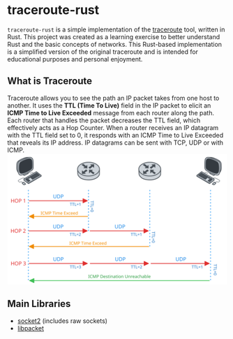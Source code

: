 # traceroute-rust

`traceroute-rust` is a simple implementation of the [traceroute](https://man.freebsd.org/cgi/man.cgi?query=traceroute&sektion=8) tool,
written in Rust. This project was created as a learning exercise to better understand Rust and the basic concepts of networks.
This Rust-based implementation is a simplified version of the original traceroute and is intended for educational purposes
and personal enjoyment.

## What is Traceroute
Traceroute allows you to see the path an IP packet takes from one host to another. It uses the **TTL (Time To Live)** field
in the IP packet to elicit an **ICMP Time to Live Exceeded** message from each router along the path. Each router that handles the
packet decreases the TTL field, which effectively acts as a Hop Counter. When a router receives an IP datagram with the
TTL field set to 0, it responds with an ICMP Time to Live Exceeded that reveals its IP address. IP datagrams can be sent with TCP, UDP or with ICMP.
![traceroute.svg](traceroute.svg)

## Main Libraries
- [socket2](https://crates.io/crates/socket2) (includes raw sockets)
- [libpacket](https://docs.rs/libpacket/latest/libpacket/)